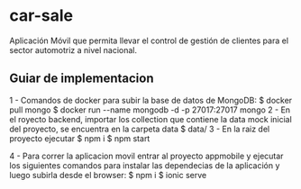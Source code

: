 # car-sale

Aplicación Móvil que permita llevar el control de gestión de clientes para el sector automotriz a nivel nacional.

## Guiar de implementacion

1 - Comandos de docker para subir la base de datos de MongoDB:
    $ docker pull mongo
    $ docker run --name mongodb -d -p 27017:27017 mongo
2 - En el royecto backend, importar los collection que contiene la data mock inicial del proyecto, se encuentra en la carpeta data
    $ data/
3 - En la raiz del proyecto ejecutar
    $ npm i
    $ npm start

4 - Para correr la aplicacion movil entrar al proyecto appmobile y ejecutar los siguientes comandos para instalar las dependecias de la aplicación y luego subirla desde el browser:
    $ npm i
    $ ionic serve
